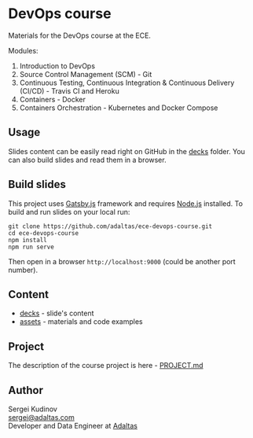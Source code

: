 # DevOps course

Materials for the DevOps course at the ECE.

Modules:

1. Introduction to DevOps
2. Source Control Management (SCM) - Git
3. Continuous Testing, Continuous Integration & Continuous Delivery (CI/CD) - Travis CI and Heroku
4. Containers - Docker
6. Containers Orchestration - Kubernetes and Docker Compose

## Usage

Slides content can be easily read right on GitHub in the [decks](decks) folder.
You can also build slides and read them in a browser.

## Build slides

This project uses [Gatsby.js](https://www.gatsbyjs.org/) framework and requires [Node.js](https://nodejs.org/en/) installed. To build and run slides on your local run:

```
git clone https://github.com/adaltas/ece-devops-course.git
cd ece-devops-course
npm install
npm run serve
```

Then open in a browser `http://localhost:9000` (could be another port number).

## Content

- [decks](decks) - slide's content
- [assets](assets) - materials and code examples

## Project

The description of the course project is here - [PROJECT.md](PROJECT.md)

## Author

Sergei Kudinov   
sergei@adaltas.com   
Developer and Data Engineer at [Adaltas](https://www.adaltas.com/)
